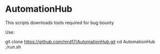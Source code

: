 # AutomationHub
This scripts downloads tools  required for bug bounty

Use:

git clone https://github.com/mrd17/AutomationHub.git
cd AutomationHub
./run.sh
